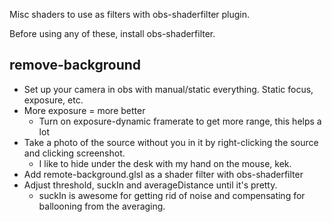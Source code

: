 Misc shaders to use as filters with obs-shaderfilter plugin.

Before using any of these, install obs-shaderfilter.

## remove-background

* Set up your camera in obs with manual/static everything. Static focus, exposure, etc.
* More exposure = more better
    * Turn on exposure-dynamic framerate to get more range, this helps a lot
* Take a photo of the source without you in it by right-clicking the source and clicking screenshot.
    * I like to hide under the desk with my hand on the mouse, kek.
* Add remote-background.glsl as a shader filter with obs-shaderfilter
* Adjust threshold, suckIn and averageDistance until it's pretty.
    * suckIn is awesome for getting rid of noise and compensating for ballooning from the averaging.
